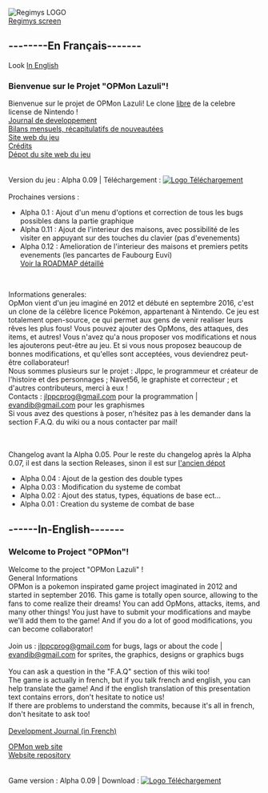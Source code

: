 ![Regimys LOGO](https://raw.githubusercontent.com/jlppc/OpMon/master/Ressources/Autres/opmon_title.png)<br>
[Regimys screen](https://raw.githubusercontent.com/jlppc/OpMon/master/Ressources/Autres/screenshot_1.png.PNG)

<h2>--------En Français-------</h2>
Look <a href="#------in-english-------"> In English</a><br/>
<h3>Bienvenue sur le Projet "OPMon Lazuli"!</h3>

Bienvenue sur le projet de OPMon Lazuli! Le clone <a href="https://github.com/jlppc/OpMon/wiki/FAQ">libre</a> de la celebre license de Nintendo !<br/>
<a href="https://github.com/jlppc/OpMon/wiki/Journal-du-developpement">Journal de developpement</a><br/>
<a href="https://github.com/jlppc/OpMon/wiki/Bilans-Mensuels">Bilans mensuels, récapitulatifs de nouveautées</a><br/>
<a href="http://opmon-game.ga">Site web du jeu</a><br/>
<a href="https://github.com/jlppc/OpMon/blob/master/Credits.md">Crédits</a><br/>
<a href="https://github.com/jlppc/Site-OpMon">Dépot du site web du jeu</a><br/><br/>
<br/>Version du jeu : Alpha 0.09 | Téléchargement : <a href="http://opmon-game.ga/downloads.html"><img src="https://raw.githubusercontent.com/jlppc/OpMon/master/Ressources/Autres/version_logo.png" alt="Logo Téléchargement"></a><br/><br/>
Prochaines versions :<ul>

<li>Alpha 0.1 : Ajout d'un menu d'options et correction de tous les bugs possibles dans la partie graphique</li>
<li>Alpha 0.11 : Ajout de l'interieur des maisons, avec possibilité de les visiter en appuyant sur des touches du clavier (pas d'evenements)</li>
<li>Alpha 0.12 : Amelioration de l'interieur des maisons et premiers petits evenements (les pancartes de Faubourg Euvi)</li>
<a href="https://github.com/jlppc/OpMon/wiki/ROADMAP">Voir la ROADMAP détaillé</a><br/>
</ul>
<br/>


Informations generales:<br/>
OpMon vient d'un jeu imaginé en 2012 et débuté en septembre 2016, c'est un clone de la célèbre licence Pokémon, appartenant à Nintendo. 
Ce jeu est totalement open-source, ce qui permet aux gens de venir realiser leurs rêves les plus fous! 
Vous pouvez ajouter des OpMons, des attaques, des items, et autres! 
Vous n'avez qu'a nous proposer vos modifications et nous les ajouterons peut-être au jeu. 
Et si vous nous proposez beaucoup de bonnes modifications, et qu'elles sont acceptées, vous deviendrez peut-être collaborateur!<br/>
Nous sommes plusieurs sur le projet : Jlppc, le programmeur et créateur de l'histoire et des personnages ; Navet56, le graphiste et correcteur ; et d'autres contributeurs, merci à eux !<br/>
Contacts : jlppcprog@gmail.com pour la programmation | evandib@gmail.com pour les graphismes<br/>
Si vous avez des questions à poser, n'hésitez pas à les demander dans la section F.A.Q. du wiki ou a nous contacter par mail!<br/><br/><br/>

Changelog avant la Alpha 0.05. Pour le reste du changelog après la Alpha 0.07, il est dans la section Releases, sinon il est sur <a href="https://github.com/jlppc/Projet-Pokemon-Regimys/releases">l'ancien dépot</a>
<ul>
<li>Alpha 0.04 : Ajout de la gestion des double types</li>
<li>Alpha 0.03 : Modification du systeme de combat</li>
<li>Alpha 0.02 : Ajout des status, types, équations de base ect...</li>
<li>Alpha 0.01 : Creation du systeme de combat de base</li>
</ul>
<h2>------In-English-------</h2>
<h3> Welcome to Project "OPMon"!</h3>

Welcome to the project "OPMon Lazuli" !<br/>
General Informations<br/>
OPMon is a pokemon inspirated game project imaginated in 2012 and started in september 2016. This game is totally open source, allowing to the fans to come realize their dreams! You can add OpMons, attacks, items, and many other things! You just have to submit your modifications and maybe we'll add them to the game! And if you do a lot of good modifications, you can become collaborator!<br/><br/>
Join us : jlppcprog@gmail.com for bugs, lags or about the code | evandib@gmail.com for sprites, the graphics, designs or graphics bugs<br/><br/>
You can ask a question in the "F.A.Q" section of this wiki too!<br/>
The game is actually in french, but if you talk french and english, you can help translate the game! And if the english translation of this presentation text contains errors, don't hesitate to notice us!<br/>
If there are problems to understand the commits, because it's all in french, don't hesitate to ask too!<br/><br/>
<a href="https://github.com/jlppc/OpMon/wiki/Journal-du-developpement">Development Journal (in French) </a><br/>
<!--<a href="">Regimys Youtube Channel</a><br/>-->
<a href="http://opmon-game.ga">OPMon web site</a><br/>
<a href="https://github.com/jlppc/Site-OpMon">Website repository</a><br/><br/>
<br/>Game version : Alpha 0.09 | Download : <a href="https://github.com/jlppc/OpMon/releases/download/alpha-v0.09/OpMon-setup.exe"><img src="https://raw.githubusercontent.com/jlppc/OpMon/master/Ressources/Autres/version_logo.png" alt="Logo Téléchargement"></a><br/><br/>

